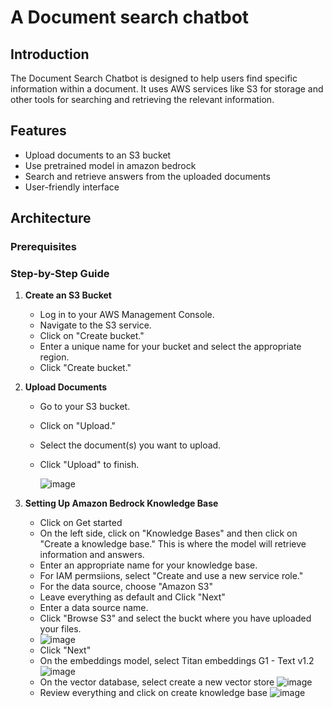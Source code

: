 # A Document search chatbot

## Introduction

The Document Search Chatbot is designed to help users find specific information within a document. It uses AWS services like S3 for storage and other tools for searching and retrieving the relevant information.

## Features

- Upload documents to an S3 bucket
- Use pretrained model in amazon bedrock
- Search and retrieve answers from the uploaded documents
- User-friendly interface

## Architecture

### Prerequisites

### Step-by-Step Guide

1. **Create an S3 Bucket**

   - Log in to your AWS Management Console.
   - Navigate to the S3 service.
   - Click on "Create bucket."
   - Enter a unique name for your bucket and select the appropriate region.
   - Click "Create bucket."
     

2. **Upload Documents**

   - Go to your S3 bucket.
   - Click on "Upload."
   - Select the document(s) you want to upload.
   - Click "Upload" to finish.
  
     ![image](https://github.com/user-attachments/assets/10a8e7e3-ba5a-44f4-ba6c-94fddad6cec6)

3. **Setting Up Amazon Bedrock Knowledge Base**
   - Click on Get started
   - On the left side, click on "Knowledge Bases" and then click on "Create a knowledge base." This is where the model will retrieve information and answers.
   - Enter an appropriate name for your knowledge base.
   - For IAM permsiions, select "Create and use a new service role."
   - For the data source, choose "Amazon S3"
   - Leave everything as default and Click "Next"
   - Enter a data source name.
   - Click "Browse S3" and select the buckt where you have uploaded your files.
   - ![image](https://github.com/user-attachments/assets/0aae7d7d-f871-4940-93a4-8fd030f0e0f9)
   - Click "Next"
   - On the embeddings model, select Titan embeddings G1 - Text v1.2
     ![image](https://github.com/user-attachments/assets/9c159154-8f0c-4618-ab4e-4c745a9b773d)
   - On the vector database, select create a new vector store
     ![image](https://github.com/user-attachments/assets/348bb891-77d2-4f54-ab0c-9d247f87b851)
   - Review everything and click on create knowledge base
     ![image](https://github.com/user-attachments/assets/3b409eab-0365-40a1-90c4-5e4fec0ba028)



  


